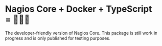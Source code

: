 # Nagios Core + Docker + TypeScript = 🤔😊😍

The developer-friendly version of Nagios Core.
This package is still work in progress and is only published for testing purposes.
